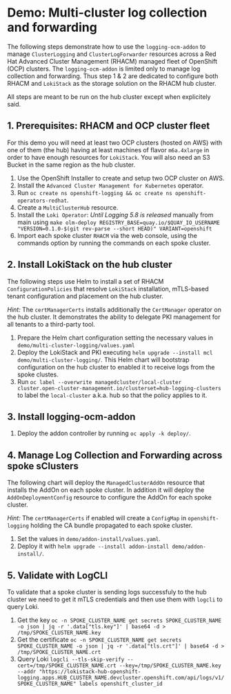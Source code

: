 # Demo: Multi-cluster log collection and forwarding

The following steps demonstrate how to use the `logging-ocm-addon` to manage `ClusterLogging` and `ClusterLogForwarder` resources across a Red Hat Advanced Cluster Management (RHACM) managed fleet of OpenShift (OCP) clusters. The `logging-ocm-addon` is limited only to manage log collection and forwarding. Thus step 1 & 2 are dedicated to configure both RHACM and `LokiStack` as the storage solution on the RHACM hub cluster.

All steps are meant to be run on the hub cluster except when explicitely said.

## 1. Prerequisites: RHACM and OCP cluster fleet

For this demo you will need at least two OCP clusters (hosted on AWS) with one of them (the hub) having at least machines of flavor `m6a.4xlarge` in order to have enough resources for `LokiStack`. You will also need an S3 Bucket in the same region as the hub cluster.
 
1. Use the OpenShift Installer to create and setup two OCP cluster on AWS.
1. Install the `Advanced Cluster Management for Kubernetes` operator.
1. Run `oc create ns openshift-logging && oc create ns openshift-operators-redhat`.
1. Create a `MultiClusterHub` resource.
1. Install the `Loki Operator`: *Until Logging 5.8 is released* manually from main using `make olm-deploy REGISTRY_BASE=quay.io/$QUAY_IO_USERNAME "VERSION=0.1.0-$(git rev-parse --short HEAD)" VARIANT=openshift`
1. Import each spoke cluster `RHACM` via the web console, using the commands option by running the commands on each spoke cluster.

## 2. Install LokiStack on the hub cluster

The following steps use Helm to install a set of RHACM `ConfigurationPolicies` that resolve `LokiStack` installation, mTLS-based tenant configuration and placement on the hub cluster. 

_Hint:_ The `certManagerCerts` installs additionally the `CertManager` operator on the hub cluster. It demonstrates the ability to delegate PKI management for all tenants to a third-party tool.

1. Prepare the Helm chart configuration setting the necessary values in `demo/multi-cluster-logging/values.yaml`
1. Deploy the LokiStack and PKI executing `helm upgrade --install mcl demo/multi-cluster-logging/`. This Helm chart will bootstrap configuration on the hub cluster to enabled it to receive logs from the spoke clustes.
1. Run `oc label --overwrite managedcluster/local-cluster cluster.open-cluster-management.io/clusterset=hub-logging-clusters` to label the `local-cluster` a.k.a. hub so that the policy applies to it.

## 3. Install logging-ocm-addon

1. Deploy the addon controller by running `oc apply -k deploy/`.

## 4. Manage Log Collection and Forwarding across spoke sClusters

The following chart will deploy the `ManagedClusterAddOn` resource that installs the AddOn on each spoke cluster. In addition it will deploy the `AddOnDeploymentConfig` resource to configure the AddOn for each spoke cluster. 

_Hint:_ The `certManagerCerts` if enabled will create a `ConfigMap` in `openshift-logging` holding the CA bundle propagated to each spoke cluster.

1. Set the values in `demo/addon-install/values.yaml`.
1. Deploy it with `helm upgrade --install addon-install demo/addon-install/`. 

## 5. Validate with LogCLI

To validate that a spoke cluster is sending logs successfuly to the hub cluster we need to get it mTLS credentials and then use them with `logcli` to query Loki.

1. Get the key `oc -n SPOKE_CLUSTER_NAME get secrets SPOKE_CLUSTER_NAME -o json | jq -r '.data["tls.key"]' | base64 -d > /tmp/SPOKE_CLUSTER_NAME.key`
1. Get the certificate `oc -n SPOKE_CLUSTER_NAME get secrets SPOKE_CLUSTER_NAME -o json | jq -r '.data["tls.crt"]' | base64 -d > /tmp/SPOKE_CLUSTER_NAME.crt`
1. Query Loki `logcli --tls-skip-verify --cert=/tmp/SPOKE_CLUSTER_NAME.crt --key=/tmp/SPOKE_CLUSTER_NAME.key --addr "https://lokistack-hub-openshift-logging.apps.HUB_CLUSTER_NAME.devcluster.openshift.com/api/logs/v1/SPOKE_CLUSTER_NAME" labels openshift_cluster_id`